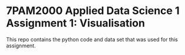 # 7PAM2000 Applied Data Science 1 Assignment 1: Visualisation
This repo contains the python code and data set that was used for this assignment.
